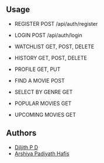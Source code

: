 

## Usage 

- REGISTER          POST                    /api/auth/register
- LOGIN             POST                    /api/auth/login
- WATCHLIST         GET, POST, DELETE 
- HISTORY           GET, POST, DELETE
- PROFILE           GET, PUT

- FIND A MOVIE      POST

- SELECT BY GENRE   GET

- POPULAR MOVIES    GET
- UPCOMING MOVIES   GET


## Authors
- [Diljith P D]()
- [Arshiya Padiyath Hafis]()